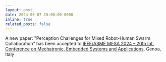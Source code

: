 ```yaml
---
layout: post
date: 2024-06-07 15:00:00-0000
inline: true
related_posts: false
---
```


A new paper: "Perception Challenges for Mixed Robot-Human Swarm Collaboration" has been accepted to [IEEE/ASME MESA 2024 – 20th Int. Conference on Mechatronic, Embedded Systems and Applications](https://mesa2024.org/), Genoa, Italy